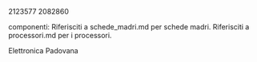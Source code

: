 2123577
2082860

componenti:
Riferisciti a schede_madri.md per schede madri.
Riferisciti a processori.md per i processori.

Elettronica Padovana